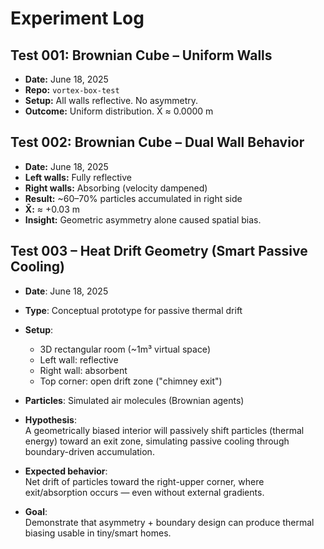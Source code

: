 # Experiment Log

## Test 001: Brownian Cube – Uniform Walls

- **Date:** June 18, 2025
- **Repo:** `vortex-box-test`
- **Setup:** All walls reflective. No asymmetry.
- **Outcome:** Uniform distribution. X̄ ≈ 0.0000 m

## Test 002: Brownian Cube – Dual Wall Behavior

- **Date:** June 18, 2025
- **Left walls:** Fully reflective
- **Right walls:** Absorbing (velocity dampened)
- **Result:** ~60–70% particles accumulated in right side
- **X̄:** ≈ +0.03 m
- **Insight:** Geometric asymmetry alone caused spatial bias.

## Test 003 – Heat Drift Geometry (Smart Passive Cooling)

- **Date**: June 18, 2025
- **Type**: Conceptual prototype for passive thermal drift
- **Setup**:
  - 3D rectangular room (~1m³ virtual space)
  - Left wall: reflective
  - Right wall: absorbent
  - Top corner: open drift zone ("chimney exit")
- **Particles**: Simulated air molecules (Brownian agents)
- **Hypothesis**:  
  A geometrically biased interior will passively shift particles (thermal energy) toward an exit zone, simulating passive cooling through boundary-driven accumulation.

- **Expected behavior**:  
  Net drift of particles toward the right-upper corner, where exit/absorption occurs — even without external gradients.

- **Goal**:  
  Demonstrate that asymmetry + boundary design can produce thermal biasing usable in tiny/smart homes.
